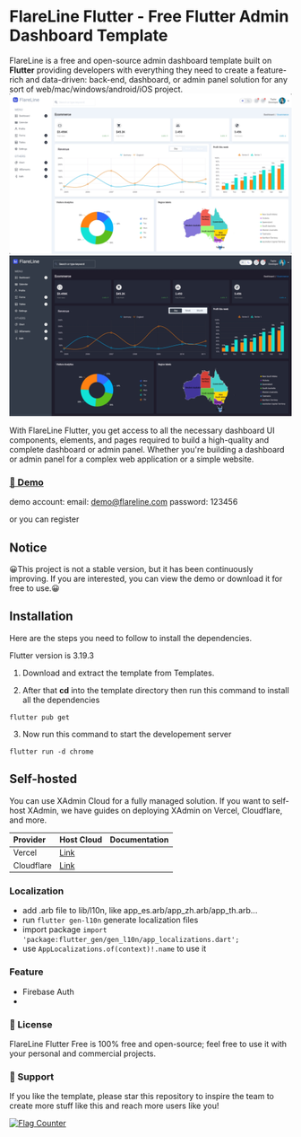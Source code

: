 # FlareLine Flutter - Free Flutter Admin Dashboard Template

FlareLine is a free and open-source admin dashboard template built on **Flutter** providing developers with everything they need to create a feature-rich and data-driven: back-end, dashboard, or admin panel solution for any sort of web/mac/windows/android/iOS project.
![screenshot20240408.png](snapshots%2Fscreenshot20240408.png)
![screenshot20240408_2.png](snapshots%2Fscreenshot20240408_2.png)

With FlareLine Flutter, you get access to all the necessary dashboard UI components, elements, and pages required to build a high-quality and complete dashboard or admin panel. Whether you're building a dashboard or admin panel for a complex web application or a simple website. 


### [🚀 Demo](https://flareline.vercel.app/)
demo account:
email: demo@flareline.com
password: 123456

or you can register

## Notice

😀This project is not a stable version, but it has been continuously improving. If you are interested, you can view the demo or download it for free to use.😀


## Installation

Here are the steps you need to follow to install the dependencies.

Flutter version is 3.19.3

1. Download and extract the template from Templates.

2. After that **cd** into the template directory then run this command to install all the dependencies

```
flutter pub get
```

3. Now run this command to start the developement server

```
flutter run -d chrome
```

## Self-hosted
You can use XAdmin Cloud for a fully managed solution. If you want to self-host XAdmin, we have guides on deploying XAdmin on Vercel, Cloudflare, and more.

| Provider   | Host Cloud | Documentation |
|:-----------| :------------- | :------------- |
| Vercel     | [Link](https://vercel.com/)  |  |
| Cloudflare | [Link](https://www.cloudflare.com/)   |  |

### Localization
* add .arb file to lib/l10n, like app_es.arb/app_zh.arb/app_th.arb...
* run `flutter gen-l10n` generate localization files
* import package `import 'package:flutter_gen/gen_l10n/app_localizations.dart';`
* use `AppLocalizations.of(context)!.name` to use it

### Feature
* Firebase Auth
* 

### 📄 License
FlareLine Flutter Free is 100% free and open-source; feel free to use it with your personal and commercial projects.

### 💜 Support
If you like the template, please star this repository to inspire the team to create more stuff like this and reach more users like you!

<a href="https://info.flagcounter.com/RW8W"><img src="https://s01.flagcounter.com/map/RW8W/size_s/txt_000000/border_3CCC08/pageviews_1/viewers_0/flags_0/" alt="Flag Counter" border="0"></a>

